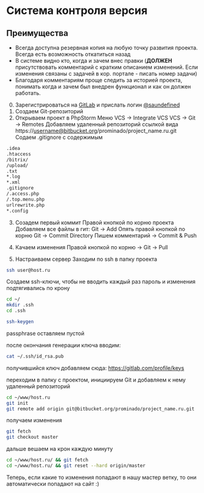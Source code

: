 # Система контроля версия

## Преимущества
- Всегда доступна резервная копия на любую точку развития проекта. Всегда есть возможность откатиться назад
- В системе видно кто, когда и зачем внес правки (**ДОЛЖЕН** присутствовать комментарий с кратким описанием изменений. Если изменения связаны с задачей в кор. портале - писать номер задачи)
- Благодаря комментариям проще следить за историей проекта, понимать когда и зачем был внедрен функционал и как он должен работать.

0. Зарегистрироваться на [GitLab](https://gitlab.com/) и прислать логин [@saundefined](https://github.com/saundefined)
1. Создаем Git-репозиторий
2. Открываем проект в PhpStorm
Меню VCS -> Integrate VCS
VCS -> Git -> Remotes Добавляем удаленный репозиторий ссылкой вида https://username@bitbucket.org/prominado/project_name.ru.git
Содаем .gitignore с содержимым
````bash
.idea
.htaccess
/bitrix/
/upload/
.txt
*.log
*.xml
.gitignore
/.access.php
/.top.menu.php
urlrewrite.php
*.config
````

3. Созадем первый коммит
Правой кнопкой по корню проекта
Добавляем все файлы в гит: Git -> Add
Опять правой кнопкой по корню Git -> Commit Directory
Пишем комментарий -> Commit & Push

4. Качаем изменения
Правой кнопкой по корню -> Git -> Pull

5. Настраиваем сервер
Заходим по ssh в папку проекта
````bash
ssh user@host.ru
````

Создаем ssh-ключи, чтобы не вводить каждый раз пароль и изменения подтягивались по крону
````bash
cd ~/
mkdir .ssh
cd .ssh

ssh-keygen
````

passphrase оставляем пустой

после окончания генерации ключа вводим:

````bash
cat ~/.ssh/id_rsa.pub
````

получившийся ключ добавляем сюда: https://gitlab.com/profile/keys

переходим в папку с проектом, инициируем Git и добавляем к нему удаленный репозиторий
````bash
cd ~/www/host.ru
git init
git remote add origin git@bitbucket.org/prominado/project_name.ru.git
````

получаем изменения
````bash
git fetch
git checkout master
````

дальше вешаем на крон каждую минуту
````bash
cd ~/www/host.ru/ && git fetch
cd ~/www/host.ru/ && git reset --hard origin/master
````

Теперь, если какие то изменения попадают в нашу мастер ветку, то они автоматически попадают на сайт :)
